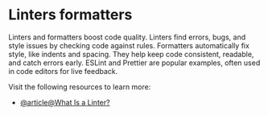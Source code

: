 # Linters formatters

Linters and formatters boost code quality. Linters find errors, bugs, and style issues by checking code against rules. Formatters automatically fix style, like indents and spacing. They help keep code consistent, readable, and catch errors early. ESLint and Prettier are popular examples, often used in code editors for live feedback.

Visit the following resources to learn more:

- [@article@What Is a Linter?](https://www.testim.io/blog/what-is-a-linter-heres-a-definition-and-quick-start-guide/)

